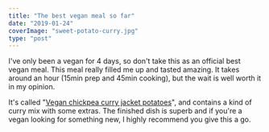```yaml
---
title: "The best vegan meal so far"
date: "2019-01-24"
coverImage: "sweet-potato-curry.jpg"
type: "post"
---
```


I've only been a vegan for 4 days, so don't take this as an official best vegan meal. This meal really filled me up and tasted amazing. It takes around an hour (15min prep and 45min cooking), but the wait is well worth it in my opinion.

It's called "[Vegan chickpea curry jacket potatoes](https://www.bbcgoodfood.com/recipes/vegan-chickpea-curry-jacket-potato)", and contains a kind of curry mix with some extras. The finished dish is superb and if you're a vegan looking for something new, I highly recommend you give this a go.
